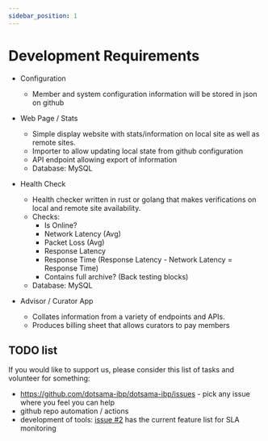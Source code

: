 ```yaml
---
sidebar_position: 1
---
```


# Development Requirements

* Configuration
    * Member and system configuration information will be stored in json on github

* Web Page / Stats
    * Simple display website with stats/information on local site as well as remote sites. 
    * Importer to allow updating local state from github configuration
    * API endpoint allowing export of information
    * Database: MySQL 

* Health Check
    * Health checker written in rust or golang that makes verifications on local and remote site availability.
    * Checks:
        * Is Online?
        * Network Latency (Avg)
        * Packet Loss (Avg)
        * Response Latency 
        * Response Time (Response Latency - Network Latency = Response Time)
        * Contains full archive? (Back testing blocks)
    * Database: MySQL

* Advisor / Curator App
    * Collates information from a variety of endpoints and APIs. 
    * Produces billing sheet that allows curators to pay members

## TODO list

If you would like to support us, please consider this list of tasks and volunteer for something:

- https://github.com/dotsama-ibp/dotsama-ibp/issues - pick any issue where you feel you can help
- github repo automation / actions
- development of tools: [issue #2](https://github.com/dotsama-ibp/dotsama-ibp/issues/2) has the current feature list for SLA monitoring